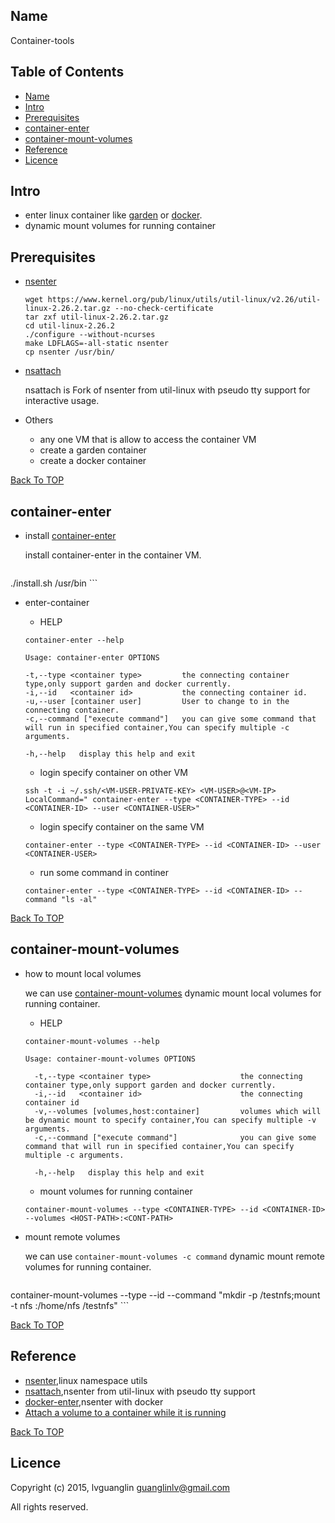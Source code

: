 Name
----

Container-tools

Table of Contents
-----
- [Name](#Name)
- [Intro](#Intro)
- [Prerequisites](#Prerequisites)
- [container-enter](#container-enter)
- [container-mount-volumes](#container-mount-volumes)
- [Reference](#Reference)
- [Licence](#Licence)

Intro
-----

- enter linux container like [garden](https://github.com/cloudfoundry-incubator/garden-linux) or [docker](https://github.com/docker/docker).
- dynamic mount volumes for running container

Prerequisites
-----

- [nsenter](https://www.kernel.org/pub/linux/utils/util-linux/)

    ```shell
    wget https://www.kernel.org/pub/linux/utils/util-linux/v2.26/util-linux-2.26.2.tar.gz --no-check-certificate
    tar zxf util-linux-2.26.2.tar.gz
    cd util-linux-2.26.2
    ./configure --without-ncurses
    make LDFLAGS=-all-static nsenter
    cp nsenter /usr/bin/
    ```

- [nsattach](https://github.com/guanglinlv/nsattach)

	nsattach is Fork of nsenter from util-linux with pseudo tty support for interactive usage.

- Others
	- any one VM that is allow to access the container VM
	- create a garden container
	- create a docker container

[Back To TOP](#table-of-contents)

container-enter
-----

- install [container-enter](http://code.huawei.com/l00177705/container-enter/blob/master/src/container-enter)

	install container-enter in the container VM.

	```shell
./install.sh /usr/bin
	```

- enter-container

	- HELP

	```shell
	container-enter --help

	Usage: container-enter OPTIONS

  	-t,--type <container type>         the connecting container type,only support garden and docker currently.
  	-i,--id   <container id>           the connecting container id.
  	-u,--user [container user]         User to change to in the connecting container.
  	-c,--command ["execute command"]   you can give some command that will run in specified container,You can specify multiple -c arguments.

	-h,--help   display this help and exit

	```

	- login specify container on other VM

	```shell
	ssh -t -i ~/.ssh/<VM-USER-PRIVATE-KEY> <VM-USER>@<VM-IP> LocalCommand=" container-enter --type <CONTAINER-TYPE> --id <CONTAINER-ID> --user <CONTAINER-USER>"
	```

	- login specify container on the same VM

	```shell
	container-enter --type <CONTAINER-TYPE> --id <CONTAINER-ID> --user <CONTAINER-USER>
	```

	- run some command in continer

    ```shell
    container-enter --type <CONTAINER-TYPE> --id <CONTAINER-ID> --command "ls -al"
    ```

[Back To TOP](#table-of-contents)

container-mount-volumes
-----

- how to mount local volumes

	we can use [container-mount-volumes](http://code.huawei.com/l00177705/container-enter/blob/master/src/container-mount-volumes) dynamic mount local volumes for running container.

	- HELP

	```shell
	container-mount-volumes --help

    Usage: container-mount-volumes OPTIONS

      -t,--type <container type>                    the connecting container type,only support garden and docker currently.
      -i,--id   <container id>                      the connecting container id
      -v,--volumes [volumes,host:container]         volumes which will be dynamic mount to specify container,You can specify multiple -v arguments.
      -c,--command ["execute command"]              you can give some command that will run in specified container,You can specify multiple -c arguments.

      -h,--help   display this help and exit

	```

    - mount volumes for running container

    ```shell
    container-mount-volumes --type <CONTAINER-TYPE> --id <CONTAINER-ID> --volumes <HOST-PATH>:<CONT-PATH>
    ```
- mount remote volumes

	we can use `container-mount-volumes -c command` dynamic mount remote volumes for running container.

    ```shell
container-mount-volumes --type <CONTAINER-TYPE> --id <CONTAINER-ID> --command "mkdir -p /testnfs;mount -t nfs <NFS-HOST>:/home/nfs /testnfs"
    ```

[Back To TOP](#table-of-contents)

Reference
-----

- [nsenter](https://www.kernel.org/pub/linux/utils/util-linux/),linux namespace utils
- [nsattach](https://github.com/guanglinlv/nsattach),nsenter from util-linux with pseudo tty support
- [docker-enter](https://github.com/jpetazzo/nsenter),nsenter with docker
- [Attach a volume to a container while it is running](http://jpetazzo.github.io/2015/01/13/docker-mount-dynamic-volumes/)

[Back To TOP](#table-of-contents)

Licence
-----

Copyright (c) 2015, lvguanglin <guanglinlv@gmail.com>

All rights reserved.
